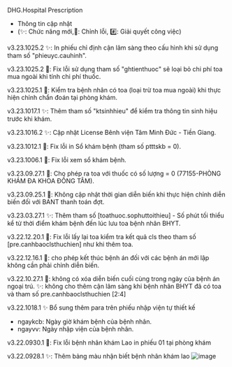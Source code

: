 DHG.Hospital Prescription
- Thông tin cập nhật
- (✨: Chức năng mới,🐛: Chỉnh lỗi, #️⃣: Giải quyết công việc)

v3.23.1025.2 
✨: In phiếu chỉ định cận lâm sàng theo cấu hình khi sử dụng tham số "phieuyc.cauhinh".

v3.23.1025.2 
🐛: Fix lỗi sử dụng tham số "ghtienthuoc" sẽ loại bỏ chi phí toa mua ngoài khi tính chi phí thuốc.

v3.23.1025.1 
🐛: Kiểm tra bệnh nhân có toa (loại trừ toa mua ngoài) khi thực hiện chỉnh chẩn đoán tại phòng khám.

v3.23.1017.1 
✨: Thêm tham số "ktsinhhieu" để kiểm tra thông tin sinh hiệu trước khi khám.

v3.23.1016.2 
✨: Cập nhật License Bênh viện Tâm Minh Đức - Tiền Giang.

v3.23.1012.1 
🐛: Fix lỗi in Sổ khám bệnh (tham số ptttskb = 0).

v3.23.1006.1 
🐛: Fix lỗi xem sổ khám bệnh.

v3.23.09.27.1 
🐛: Cho phép ra toa với thuốc có số lượng = 0 (77155-PHÒNG KHÁM ĐA KHOA ĐỒNG TÂM).

v3.23.09.25.1 
🐛: Không cập nhật thời gian diễn biến khi thực hiện chỉnh diễn biến đối với BANT thanh toán đợt.

v3.23.03.27.1 
✨: Thêm tham số [toathuoc.sophuttoithieu] - Số phút tối thiểu kể từ thời điểm khám bệnh đến lúc lưu toa bệnh nhân BHYT.

v3.22.12.20.1 
🐛: Fix lỗi lấy lại toa kiểm tra kết quả cls theo tham số [pre.canhbaoclsthuchien] như khi thêm toa.

v3.22.12.16.1 
🐛: cho phép kết thúc bệnh án đối với các bệnh án mới lập không cần phải chỉnh diễn biến.


v3.22.10.27.1 
🐛: không có xóa diễn biến cuối cùng trong ngày của bệnh án ngoại trú.
✨: không cho thêm cận lâm sàng khi bệnh nhân BHYT đã có toa và tham số pre.canhbaoclsthuchien [2:4]
 
v3.22.1018.1 
✨ Bổ sung thêm para trên phiếu nhập viện tự thiết kế
+ ngaykcb: Ngày giờ khám bệnh của bệnh nhân.
+ ngayvv: Ngày nhập viện của bệnh nhân.

v3.22.0930.1
🐛: Fix lỗi bệnh nhân khám Lao in phiếu 01 tại phòng khám

v3.22.0928.1
✨: Thêm bảng màu nhận biết bệnh nhân khám lao
![image](https://user-images.githubusercontent.com/91751241/192690499-cec1034d-cede-4e12-91ad-a1d3f8c83b26.png)
 
